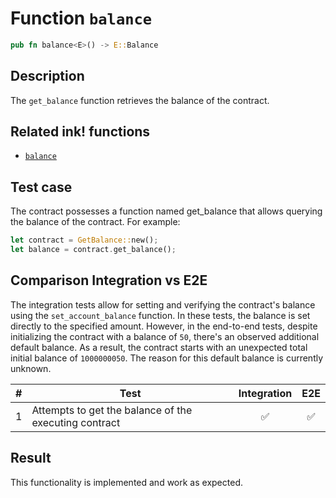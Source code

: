 # Function `balance`

```rust
pub fn balance<E>() -> E::Balance
```

## Description

The `get_balance` function retrieves the balance of the contract.

## Related ink! functions

- [`balance`](https://paritytech.github.io/ink/ink_env/fn.balance.html)

## Test case

The contract possesses a function named get_balance that allows querying the balance of the contract. For example:

```rust
let contract = GetBalance::new();
let balance = contract.get_balance();
```

## Comparison Integration vs E2E

The integration tests allow for setting and verifying the contract's balance using the `set_account_balance` function. In these tests, the balance is set directly to the specified amount. However, in the end-to-end tests, despite initializing the contract with a balance of `50`, there's an observed additional default balance. As a result, the contract starts with an unexpected total initial balance of `1000000050`. The reason for this default balance is currently unknown.


| \#  | Test                                                    | Integration | E2E |
| --- | ------------------------------------------------------- | :---------: | :-: |
| 1   | Attempts to get the balance of the executing contract   |     ✅      | ✅  |

## Result

This functionality is implemented and work as expected.
